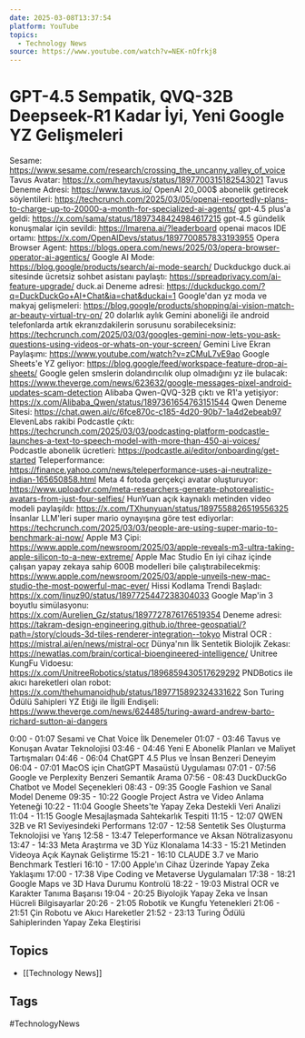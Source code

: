```yaml
---
date: 2025-03-08T13:37:54
platform: YouTube
topics:
  - Technology News
source: https://www.youtube.com/watch?v=NEK-nOfrkj8
---
```

# GPT-4.5 Sempatik, QVQ-32B Deepseek-R1 Kadar İyi, Yeni Google YZ Gelişmeleri

Sesame: https://www.sesame.com/research/crossing_the_uncanny_valley_of_voice
Tavus Avatar: https://x.com/heytavus/status/1897700315182543021
Tavus Deneme Adresi: https://www.tavus.io/
OpenAI 20_000$ abonelik getirecek söylentileri: https://techcrunch.com/2025/03/05/openai-reportedly-plans-to-charge-up-to-20000-a-month-for-specialized-ai-agents/
gpt-4.5 plus'a geldi: https://x.com/sama/status/1897348424984617215
gpt-4.5 gündelik konuşmalar için sevildi: https://lmarena.ai/?leaderboard
openai macos IDE ortamı: https://x.com/OpenAIDevs/status/1897700857833193955
Opera Browser Agent: https://blogs.opera.com/news/2025/03/opera-browser-operator-ai-agentics/
Google AI Mode: https://blog.google/products/search/ai-mode-search/
Duckduckgo duck.ai sitesinde ücretsiz sohbet asistanı paylaştı: https://spreadprivacy.com/ai-feature-upgrade/
duck.ai Deneme adresi: https://duckduckgo.com/?q=DuckDuckGo+AI+Chat&ia=chat&duckai=1
Google'dan yz moda ve makyaj gelişmeleri: https://blog.google/products/shopping/ai-vision-match-ar-beauty-virtual-try-on/
20 dolarlık aylık Gemini aboneliği ile android telefonlarda artık ekranızdakilerin sorusunu sorabileceksiniz: https://techcrunch.com/2025/03/03/googles-gemini-now-lets-you-ask-questions-using-videos-or-whats-on-your-screen/
Gemini Live Ekran Paylaşımı: https://www.youtube.com/watch?v=zCMuL7vE9ao
Google Sheets'e YZ geliyor: https://blog.google/feed/workspace-feature-drop-ai-sheets/
Google gelen smslerin dolandırıcılık olup olmadığını yz ile bulacak: https://www.theverge.com/news/623632/google-messages-pixel-android-updates-scam-detection
Alibaba Qwen-QVQ-32B çıktı ve R1'a yetişiyor: https://x.com/Alibaba_Qwen/status/1897361654763151544
Qwen Deneme Sitesi: https://chat.qwen.ai/c/6fce870c-c185-4d20-90b7-1a4d2ebeab97
ElevenLabs rakibi Podcastle çıktı: https://techcrunch.com/2025/03/03/podcasting-platform-podcastle-launches-a-text-to-speech-model-with-more-than-450-ai-voices/
Podcastle abonelik ücretleri: https://podcastle.ai/editor/onboarding/get-started
Teleperformance: https://finance.yahoo.com/news/teleperformance-uses-ai-neutralize-indian-165650858.html
Meta 4 fotoda gerçekçi avatar oluşturuyor: https://www.uploadvr.com/meta-researchers-generate-photorealistic-avatars-from-just-four-selfies/
HunYuan açık kaynaklı metinden video modeli paylaşıldı: https://x.com/TXhunyuan/status/1897558826519556325
İnsanlar LLM'leri super mario oynayışına göre test ediyorlar: https://techcrunch.com/2025/03/03/people-are-using-super-mario-to-benchmark-ai-now/
Apple M3 Çipi: https://www.apple.com/newsroom/2025/03/apple-reveals-m3-ultra-taking-apple-silicon-to-a-new-extreme/
Apple Mac Studio En iyi cihaz içinde çalışan yapay zekaya sahip 600B modelleri bile çalıştırabilecekmiş: https://www.apple.com/newsroom/2025/03/apple-unveils-new-mac-studio-the-most-powerful-mac-ever/
Hissi Kodlama Trendi Başladı: https://x.com/linuz90/status/1897725447238304033
Google Map'in 3 boyutlu simülasyonu: https://x.com/Aurelien_Gz/status/1897727876176519354
Deneme adresi: https://takram-design-engineering.github.io/three-geospatial/?path=/story/clouds-3d-tiles-renderer-integration--tokyo
Mistral OCR : https://mistral.ai/en/news/mistral-ocr
Dünya'nın İlk Sentetik Biolojik Zekası: https://newatlas.com/brain/cortical-bioengineered-intelligence/
Unitree KungFu Vidoesu: https://x.com/UnitreeRobotics/status/1896859430517629292
PNDBotics ile akıcı hareketleri olan robot: https://x.com/thehumanoidhub/status/1897715892324331622
Son Turing Ödülü Sahipleri YZ Etiği ile İlgili Endişeli: https://www.theverge.com/news/624485/turing-award-andrew-barto-richard-sutton-ai-dangers

0:00 - 01:07 Sesami ve Chat Voice İlk Denemeler
01:07 - 03:46 Tavus ve Konuşan Avatar Teknolojisi
03:46 - 04:46 Yeni E Abonelik Planları ve Maliyet Tartışmaları
04:46 - 06:04 ChatGPT 4.5 Plus ve İnsan Benzeri Deneyim
06:04 - 07:01 MacOS için ChatGPT Masaüstü Uygulaması
07:01 - 07:56 Google ve Perplexity Benzeri Semantik Arama
07:56 - 08:43 DuckDuckGo Chatbot ve Model Seçenekleri
08:43 - 09:35 Google Fashion ve Sanal Model Deneme
09:35 - 10:22 Google Project Astra ve Video Anlama Yeteneği
10:22 - 11:04 Google Sheets'te Yapay Zeka Destekli Veri Analizi
11:04 - 11:15 Google Mesajlaşmada Sahtekarlık Tespiti
11:15 - 12:07 QWEN 32B ve R1 Seviyesindeki Performans
12:07 - 12:58 Sentetik Ses Oluşturma Teknolojisi ve Yarış
12:58 - 13:47 Teleperformance ve Aksan Nötralizasyonu
13:47 - 14:33 Meta Araştırma ve 3D Yüz Klonalama
14:33 - 15:21 Metinden Videoya Açık Kaynak Geliştirme
15:21 - 16:10 CLAUDE 3.7 ve Mario Benchmark Testleri
16:10 - 17:00 Apple'ın Cihaz Üzerinde Yapay Zeka Yaklaşımı
17:00 - 17:38 Vipe Coding ve Metaverse Uygulamaları
17:38 - 18:21 Google Maps ve 3D Hava Durumu Kontrolü
18:22 - 19:03 Mistral OCR ve Karakter Tanıma Başarısı
19:04 - 20:25 Biyolojik Yapay Zeka ve İnsan Hücreli Bilgisayarlar
20:26 - 21:05 Robotik ve Kungfu Yetenekleri
21:06 - 21:51 Çin Robotu ve Akıcı Hareketler
21:52 - 23:13 Turing Ödülü Sahiplerinden Yapay Zeka Eleştirisi

## Topics
- [[Technology News]]

## Tags
#TechnologyNews
